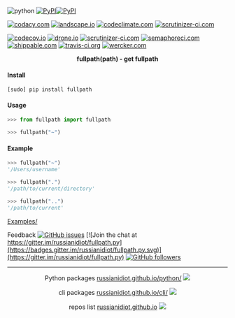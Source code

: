 <!--
README generated with readmemako.py (github.com/russianidiot/readme-mako.py) and .README dotfiles (github.com/russianidiot-dotfiles/.README)
-->

![python](https://img.shields.io/badge/language-python-blue.svg)
[![PyPI](https://img.shields.io/pypi/pyversions/fullpath.svg)](https://pypi.python.org/pypi/fullpath)[![PyPI](https://img.shields.io/pypi/v/fullpath.svg)](https://pypi.python.org/pypi/fullpath)

[![codacy.com](https://api.codacy.com/project/badge/Grade/35b047ae7ed143a0a45a9a173e362161)](https://www.codacy.com/app/russianidiot-github/fullpath-py/dashboard)
[![landscape.io](https://landscape.io/github/russianidiot/fullpath.py/master/landscape.svg?style=flat)](https://landscape.io/github/russianidiot/fullpath.py)
[![codeclimate.com](https://codeclimate.com/github/russianidiot/fullpath.py/badges/gpa.svg)](https://codeclimate.com/github/russianidiot/fullpath.py)
[![scrutinizer-ci.com](https://scrutinizer-ci.com/g/russianidiot/fullpath.py/badges/quality-score.png?b=master)](https://scrutinizer-ci.com/g/russianidiot/fullpath.py/)

[![codecov.io](https://codecov.io/github/russianidiot/fullpath.py/coverage.svg?branch=master)](https://codecov.io/github/russianidiot/fullpath.py?branch=master)
[![drone.io](https://drone.io/github.com/russianidiot/fullpath.py/status.png)](https://drone.io/github.com/russianidiot/fullpath.py)
[![scrutinizer-ci.com](https://scrutinizer-ci.com/g/russianidiot/fullpath.py/badges/build.png?b=master)](https://scrutinizer-ci.com/g/russianidiot/fullpath.py/)
[![semaphoreci.com](https://semaphoreci.com/api/v1/russianidiot/fullpath-py/branches/master/shields_badge.svg)](https://semaphoreci.com/russianidiot/fullpath-py)
[![shippable.com](https://api.shippable.com/projects/57068cbb2a8192902e1bbb9d/badge?branch=master)](https://app.shippable.com/projects/57068cbb2a8192902e1bbb9d/status/)
[![travis-ci.org](https://api.travis-ci.org/russianidiot/fullpath.py.svg)](https://travis-ci.org/russianidiot/fullpath.py)
[![wercker.com](https://app.wercker.com/status/9255faeeb5f41bdd0bb7bdc2f1419752/s/master)](https://app.wercker.com/#applications/570bdaad2831cf7033139ceb)

<p align="center">
    <b>fullpath(path) - get fullpath</b>
</p>

#### Install

`[sudo] pip install fullpath`

#### Usage

```python
>>> from fullpath import fullpath

>>> fullpath("~")
```

#### Example

```python
>>> fullpath("~")
'/Users/username'

>>> fullpath(".")
'/path/to/current/directory'

>>> fullpath("..")
'/path/to/current'
```

[Examples/](https://github.com/russianidiot/fullpath.py/tree/master/Examples)

Feedback
[![GitHub issues](https://img.shields.io/github/issues/russianidiot/fullpath.py.svg)](https://github.com/russianidiot/fullpath.py/issues)
[![Join the chat at https://gitter.im/russianidiot/fullpath.py](https://badges.gitter.im/russianidiot/fullpath.py.svg)](https://gitter.im/russianidiot/fullpath.py)
[![GitHub followers](https://img.shields.io/github/followers/russianidiot.svg?style=social&label=Follow)](https://github.com/russianidiot)

* * *

<p align="center">
	Python packages <a href="http://russianidiot.github.io/python/">russianidiot.github.io/python/</a>
	<img src="http://russianidiot.github.io/images/python/16.png" />
</p>
<p align="center">
	cli packages <a href="http://russianidiot.github.io/cli/">russianidiot.github.io/cli/</a>
<img src="http://russianidiot.github.io/images/cli/16.png" />
</p>

<p align="center">
	repos list <a href="http://russianidiot.github.io/">russianidiot.github.io</a> <img src="http://russianidiot.github.io/images/star/16.png" />
</p>
